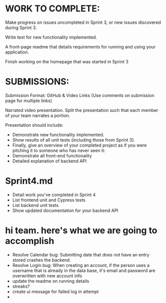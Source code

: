 # WORK TO COMPLETE:

Make progress on issues uncompleted in Sprint 3, or new issues discovered during Sprint 3.

Write test for new functionality implemented. 

A front-page readme that details requirements for running and using your application.

Finish working on the homepage that was started in Sprint 3
# SUBMISSIONS:
Submission Format: GitHub & Video Links (Use comments on submission page for multiple links)

Narrated video presentation. Split the presentation such that each member of your team narrates a portion. 

Presentation should include:
 - Demonstrate new functionality implemented.
- Show results of all unit tests (including those from Sprint 3).
- Finally, give an overview of your completed project as if you were pitching it to someone who has never seen it:
- Demonstrate all front-end functionality
- Detailed explanation of backend API
# Sprint4.md
- Detail work you've completed in Sprint 4
- List frontend unit and Cypress tests
- List backend unit tests
- Show updated documentation for your backend API 

# hi team. here's what we are going to accomplish
- Resolve Calendar bug: Submitting date that does not have an entry stored crashes the backend.
- Resolve Login bug: When creating an account, if the person uses a username that is already in the data base, it's email and password are overwritten with new account info
- update the readme on running details
- streaks?
- create ui message for failed log in attempt
- 
